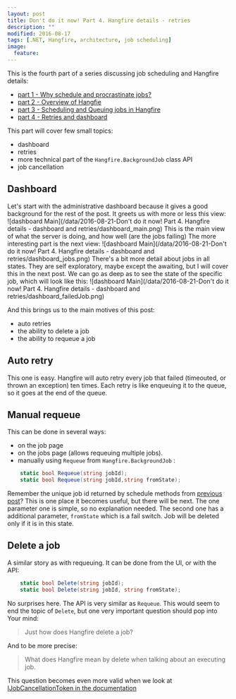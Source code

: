 ```yaml
---
layout: post
title: Don't do it now! Part 4. Hangfire details - retries
description: ""
modified: 2016-08-17
tags: [.NET, Hangfire, architecture, job scheduling]
image:
  feature: 
---
```


This is the fourth part of a series discussing job scheduling and Hangfire details:

- [part 1 - Why schedule and procrastinate jobs?](/Don't-do-it)
- [part 2 - Overview of Hangfie](/Don't-do-it-now!-Part-2.-Background-tasks,-job-queuing-and-scheduling-with-Hangfire/)
- [part 3 - Scheduling and Queuing jobs in Hangfire](/Don't-do-it-now!-Part-3.-Hangfire-details-jobs/)
- [part 4 - Retries and dashboard](/Don't-do-it-now!-Part-3.-Hangfire-details-jobs/)

This part will cover few small topics:

- dashboard
- retries 
- more technical part of the `Hangfire.BackgroundJob` class API
- job cancellation

## Dashboard
Let's start with the administrative dashboard because it gives a good background for the rest of the post.
It greets us with more or less this view:
![dashboard Main](/data/2016-08-21-Don't do it now! Part 4. Hangfire details - dashboard and retries/dashboard_main.png)
This is the main view of what the server is doing, and how well (are the jobs failing)
The more interesting part is the next view:
![dashboard Main](/data/2016-08-21-Don't do it now! Part 4. Hangfire details - dashboard and retries/dashboard_jobs.png)
There's a bit more detail about jobs in all states. They are self exploratory, maybe except the awaiting, but I will cover this in the next post.
We can go as deep as to see the state of the specific job, which will look like this:
![dashboard Main](/data/2016-08-21-Don't do it now! Part 4. Hangfire details - dashboard and retries/dashboard_failedJob.png)

And this brings us to the main motives of this post:

- auto retries
- the ability to delete a job
- the ability to requeue a job

## Auto retry
This one is easy. Hangfire will auto retry every job that failed (timeouted, or thrown an exception) ten times. Each retry is like enqueuing it to the queue, so it goes at the end of the queue.

## Manual requeue
This can be done in several ways:

- on the job page
- on the jobs page (allows requeuing multiple jobs).
- manually using `Requeue` from `Hangfire.BackgroundJob` :

```csharp
    static bool Requeue(string jobId);
    static bool Requeue(string jobId,string fromState);
```
Remember the unique job id returned by schedule methods from [previous post](/Don't-do-it-now!-Part-3.-Hangfire-details-jobs/)? This is one place it becomes useful, but there will be next.
The one parameter one is simple, so no explanation needed. The second one has a additional parameter, `fromState` which is a fail switch. Job will be deleted only if it is in this state.

## Delete a job
A similar story as with requeuing. It can be done from the UI, or with the API:

```csharp
    static bool Delete(string jobId);
    static bool Delete(string jobId, string fromState);
```

No surprises here. The API is very similar as `Requeue`.
This would seem to end the topic of `Delete`, but one very important question should pop into Your mind:
> Just how does Hangfire delete a job? 

And to be more precise: 

> What does Hangfire mean by delete when talking about an executing job.

This question becomes even more valid when we look at [IJobCancellationToken in the documentation](http://docs.hangfire.io/en/latest/background-methods/using-cancellation-tokens.html) 